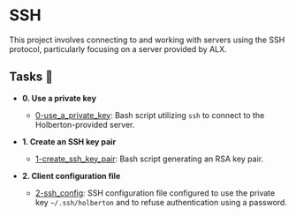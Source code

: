 # SSH

This project involves connecting to and working with servers using the SSH protocol, particularly focusing on a server provided by ALX.

## Tasks :page_with_curl:

* **0. Use a private key**
  * [0-use_a_private_key](./0-use_a_private_key): Bash script utilizing `ssh` to connect to the Holberton-provided server.

* **1. Create an SSH key pair**
  * [1-create_ssh_key_pair](./1-create_ssh_key_pair): Bash script generating an RSA key pair.

* **2. Client configuration file**
  * [2-ssh_config](./2-ssh_config): SSH configuration file configured to use the private key `~/.ssh/holberton` and to refuse authentication using a password.
